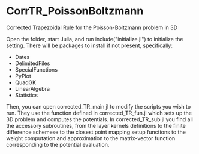 # CorrTR_PoissonBoltzmann

Corrected Trapezoidal Rule for the Poisson-Boltzmann problem in 3D

Open the folder, start Julia, and run include("initialize.jl") to initialize the setting. 
There will be packages to install if not present, specifically:
- Dates
- DelimitedFiles
- SpecialFunctions
- PyPlot
- QuadGK
- LinearAlgebra
- Statistics

Then, you can open corrected_TR_main.jl to modify the scripts you wish to run. 
They use the function defined in corrected_TR_fun.jl which sets up the 3D problem and computes the potentials.
In corrected_TR_sub.jl you find all the accessory subroutines, from the layer kernels definitions to the finite difference schemese to the closest point mapping setup functions to the weight computation and approximation to the matrix-vector function corresponding to the potential evaluation.
